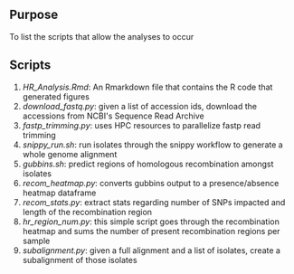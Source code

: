 ## Purpose 
To list the scripts that allow the analyses to occur

## Scripts 
1. *HR_Analysis.Rmd*: An Rmarkdown file that contains the R code that generated figures 
2. *download_fastq.py*: given a list of accession ids, download the accessions from NCBI's Sequence Read Archive
3. *fastp_trimming.py*: uses HPC resources to parallelize fastp read trimming 
4. *snippy_run.sh*: run isolates through the snippy workflow to generate a whole genome alignment
5. *gubbins.sh*: predict regions of homologous recombination amongst isolates 
6. *recom_heatmap.py*: converts gubbins output to a presence/absence heatmap dataframe 
7. *recom_stats.py*: extract stats regarding number of SNPs impacted and length of the recombination region
8. *hr_region_num.py*: this simple script goes through the recombination heatmap and sums the number of present recombination regions per sample
9. *subalignment.py*: given a full alignment and a list of isolates, create a subalignment of those isolates
